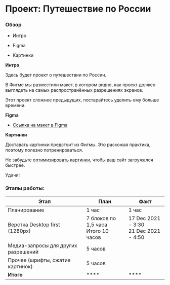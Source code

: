 # Проект: Путешествие по России

  

### Обзор

* Интро

* Figma

* Картинки

  

**Интро**

  

Здесь будет проект о путешествии по России.

В Фигме мы разместили макет, в котором видно, как проект должен выглядеть на самых распространённых разрешениях экранов.

Этот проект сложнее предыдущих, постарайтесь уделить ему больше времени.

  

**Figma**

  

*  [Ссылка на макет в Figma](https://www.figma.com/file/5S2WSbEFL6awjVWJ0NWL8Q/Sprint-3_-Russia-_-desktop-mobile?node-id=28503%3A0)

  

**Картинки**

  

Доставать картинки предстоит из Фигмы. Это расхожая практика, поэтому полезно потренироваться.

Не забудьте [оптимизировать картинки](https://tinypng.com/), чтобы ваш сайт загружался быстрее.

  

Удачи!

### Этапы работы:


|Этап|План|Факт|
|--|--|--|
|Планирование|1 час|1 час|
|  Верстка Desktop first (1280px)| 7 блоков по 1,5 часа <br> Итого 10 часов |17 Dec 2021 - 3:30 <br> 21 Dec 2021 - 4:50|
|Медиа-запросы для других разрешений|5 часов||
|Прочее (шрифты, сжатие картинок)|5 часов||
|**Итого**|****|****|




